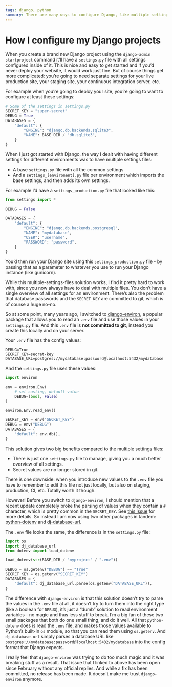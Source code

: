 ```yaml
---
tags: django, python
summary: There are many ways to configure Django, like multiple settings files or .env files. Here’s how I do it.
---
```


# How I configure my Django projects

When you create a brand new Django project using the `django-admin startproject` command it’ll have a `settings.py` file with all settings configured inside of it. This is nice and easy to get started and if you’d never deploy your website, it would work just fine. But of course things get more complicated: you’re going to need separate settings for your live production site, your staging site, your continuous integration server, etc.

For example when you’re going to deploy your site, you’re going to want to configure at least these settings:

``` python
# Some of the settings in settings.py
SECRET_KEY = "super-secret"
DEBUG = True
DATABASES = {
    "default": {
        "ENGINE": "django.db.backends.sqlite3",
        "NAME": BASE_DIR / "db.sqlite3",
    }
}
```

When I just got started with Django, the way I dealt with having different settings for different environments was to have multiple settings files:

- A base `settings.py` file with all the common settings
- And a `settings_[environent].py` file per environment which imports the base settings, and then adds its own settings.

For example I’d have a `settings_production.py` file that looked like this:

``` python
from settings import *

DEBUG = False

DATABASES = {
    "default": {
        "ENGINE": "django.db.backends.postgresql",
        "NAME": "mydatabase",
        "USER": "username",
        "PASSWORD": "password",
    }
}
```

You’d then run your Django site using this `settings_production.py` file - by passing that as a parameter to whatever you use to run your Django instance (like gunicorn).

While this multiple-settings-files solution works, I find it pretty hard to work with, since you now always have to deal with multiple files. You don’t have a single overview of all settings for an environment. There’s also the problem that database passwords and the `SECRET_KEY` are committed to git, which is of course a huge no-no.

So at some point, many years ago, I switched to [django-environ](https://github.com/joke2k/django-environ), a popular package that allows you to read an `.env` file and use those values in your `settings.py` file. And this `.env` file is **not committed to git**, instead you create this locally and on your server.

Your `.env` file has the config values:

```
DEBUG=True
SECRET_KEY=secret-key
DATABASE_URL=postgres://mydatabase:password@localhost:5432/mydatabase
```

And the `settings.py` file uses these values:

``` python
import environ

env = environ.Env(
    # set casting, default value
    DEBUG=(bool, False)
)

environ.Env.read_env()

SECRET_KEY = env("SECRET_KEY")
DEBUG = env("DEBUG")
DATABASES = {
    "default": env.db(),
}
```

This solution gives two big benefits compared to the multiple settings files:

- There is just one `settings.py` file to manage, giving you a much better overview of all settings.
- Secret values are no longer stored in git.

There is one downside: when you introduce new values to the `.env` file you have to remember to edit this file not just locally, but also on staging, production, CI, etc. Totally worth it though.

However! Before you switch to `django-environ`, I should mention that a recent update completely broke the parsing of values when they contain a `#` character, which is pretty common in the `SECRET_KEY`. See [this issue](https://github.com/joke2k/django-environ/issues/519) for more details. So instead I am now using two other packages in tandem: [python-dotenv](https://github.com/theskumar/python-dotenv) and [dj-database-url](https://github.com/jazzband/dj-database-url).

The `.env` file looks the same, the difference is in the `settings.py` file:

``` python
import os
import dj_database_url
from dotenv import load_dotenv

load_dotenv(str(BASE_DIR / "myproject" / ".env"))

DEBUG = os.getenv("DEBUG") == "True"
SECRET_KEY = os.getenv("SECRET_KEY")
DATABASES = {
    "default": dj_database_url.parse(os.getenv("DATABASE_URL")),
}
```

The difference with `django-environ` is that this solution doesn’t try to parse the values in the `.env` file at all, it doesn’t try to turn them into the right type (like a boolean for `DEBUG`), it’s just a “dumb” solution to read environment variables - no magic and thus less stuff to break. I’m a big fan of these two small packages that both do one small thing, and do it well. All that `python-dotenv` does is read the `.env` file, and makes those values available to Python’s built-in `os` module, so that you can read them using `os.getenv`. And `dj-database-url` simply parses a database URL like `postgres://mydatabase:password@localhost:5432/mydatabase` into the config format that Django expects. 

I really feel that `django-environ` was trying to do too much magic and it was breaking stuff as a result. That issue that I linked to above has been open since February without any official replies. And while a fix has been committed, no release has been made. It doesn’t make me trust `django-environ` anymore.